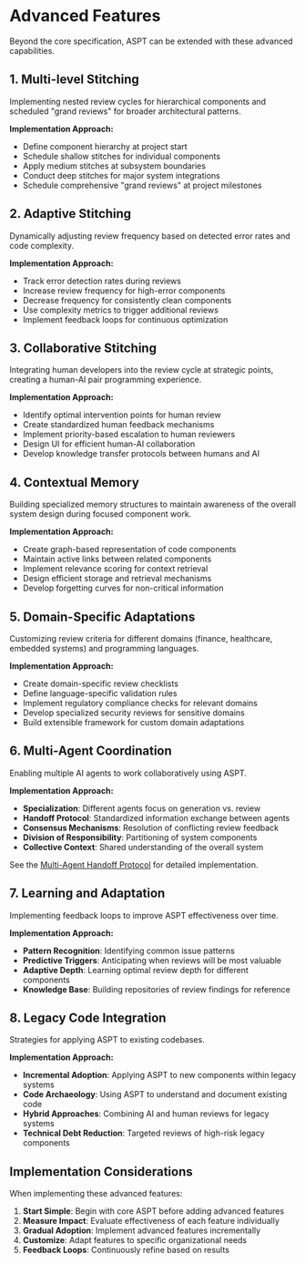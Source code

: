 # Advanced Features

Beyond the core specification, ASPT can be extended with these advanced capabilities.

## 1. Multi-level Stitching
Implementing nested review cycles for hierarchical components and scheduled "grand reviews" for broader architectural patterns.

**Implementation Approach:**
- Define component hierarchy at project start
- Schedule shallow stitches for individual components
- Apply medium stitches at subsystem boundaries
- Conduct deep stitches for major system integrations
- Schedule comprehensive "grand reviews" at project milestones

## 2. Adaptive Stitching
Dynamically adjusting review frequency based on detected error rates and code complexity.

**Implementation Approach:**
- Track error detection rates during reviews
- Increase review frequency for high-error components
- Decrease frequency for consistently clean components
- Use complexity metrics to trigger additional reviews
- Implement feedback loops for continuous optimization

## 3. Collaborative Stitching
Integrating human developers into the review cycle at strategic points, creating a human-AI pair programming experience.

**Implementation Approach:**
- Identify optimal intervention points for human review
- Create standardized human feedback mechanisms
- Implement priority-based escalation to human reviewers
- Design UI for efficient human-AI collaboration
- Develop knowledge transfer protocols between humans and AI

## 4. Contextual Memory
Building specialized memory structures to maintain awareness of the overall system design during focused component work.

**Implementation Approach:**
- Create graph-based representation of code components
- Maintain active links between related components
- Implement relevance scoring for context retrieval
- Design efficient storage and retrieval mechanisms
- Develop forgetting curves for non-critical information

## 5. Domain-Specific Adaptations
Customizing review criteria for different domains (finance, healthcare, embedded systems) and programming languages.

**Implementation Approach:**
- Create domain-specific review checklists
- Define language-specific validation rules
- Implement regulatory compliance checks for relevant domains
- Develop specialized security reviews for sensitive domains
- Build extensible framework for custom domain adaptations

## 6. Multi-Agent Coordination
Enabling multiple AI agents to work collaboratively using ASPT.

**Implementation Approach:**
- **Specialization**: Different agents focus on generation vs. review
- **Handoff Protocol**: Standardized information exchange between agents
- **Consensus Mechanisms**: Resolution of conflicting review feedback
- **Division of Responsibility**: Partitioning of system components
- **Collective Context**: Shared understanding of the overall system

See the [Multi-Agent Handoff Protocol](handoff-protocol.md) for detailed implementation.

## 7. Learning and Adaptation
Implementing feedback loops to improve ASPT effectiveness over time.

**Implementation Approach:**
- **Pattern Recognition**: Identifying common issue patterns
- **Predictive Triggers**: Anticipating when reviews will be most valuable
- **Adaptive Depth**: Learning optimal review depth for different components
- **Knowledge Base**: Building repositories of review findings for reference

## 8. Legacy Code Integration
Strategies for applying ASPT to existing codebases.

**Implementation Approach:**
- **Incremental Adoption**: Applying ASPT to new components within legacy systems
- **Code Archaeology**: Using ASPT to understand and document existing code
- **Hybrid Approaches**: Combining AI and human reviews for legacy systems
- **Technical Debt Reduction**: Targeted reviews of high-risk legacy components

## Implementation Considerations

When implementing these advanced features:

1. **Start Simple**: Begin with core ASPT before adding advanced features
2. **Measure Impact**: Evaluate effectiveness of each feature individually
3. **Gradual Adoption**: Implement advanced features incrementally
4. **Customize**: Adapt features to specific organizational needs
5. **Feedback Loops**: Continuously refine based on results


